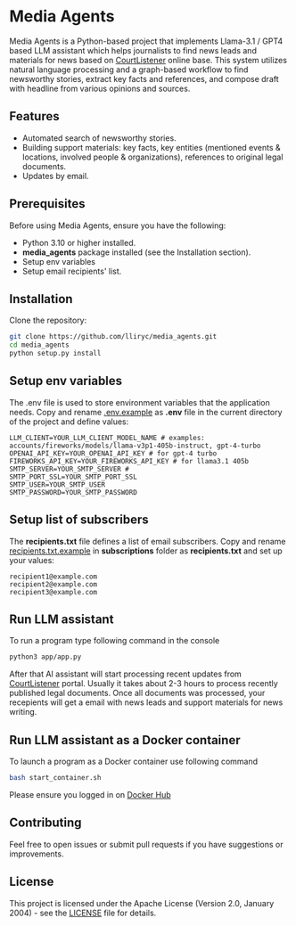 # Media Agents

Media Agents is a Python-based project that implements Llama-3.1 / GPT4 based LLM assistant which helps journalists to find news leads and materials for news based on [CourtListener](https://www.courtlistener.com/) online base. This system utilizes natural language processing and a graph-based workflow to find newsworthy stories, extract key facts and references, and compose draft with headline from various opinions and sources.

## Features

- Automated search of newsworthy stories.
- Building support materials: key facts, key entities (mentioned events & locations, involved people & organizations), references to original legal documents.
- Updates by email.

## Prerequisites

Before using Media Agents, ensure you have the following:

- Python 3.10 or higher installed.
- **media_agents** package installed (see the Installation section).
- Setup env variables
- Setup email recipients' list.

## Installation

Clone the repository:

```bash
git clone https://github.com/lliryc/media_agents.git
cd media_agents
python setup.py install
```

## Setup env variables
The .env file is used to store environment variables that the application needs. Copy and rename [.env.example](.env.example) as **.env** file in the current directory of the project and define values:

```code
LLM_CLIENT=YOUR_LLM_CLIENT_MODEL_NAME # examples: accounts/fireworks/models/llama-v3p1-405b-instruct, gpt-4-turbo
OPENAI_API_KEY=YOUR_OPENAI_API_KEY # for gpt-4 turbo
FIREWORKS_API_KEY=YOUR_FIREWORKS_API_KEY # for llama3.1 405b
SMTP_SERVER=YOUR_SMTP_SERVER # 
SMTP_PORT_SSL=YOUR_SMTP_PORT_SSL
SMTP_USER=YOUR_SMTP_USER
SMTP_PASSWORD=YOUR_SMTP_PASSWORD
```

## Setup list of subscribers
The **recipients.txt** file defines a list of email subscribers. Copy and rename [recipients.txt.example](subscriptions/recipients.txt.example) in **subscriptions** folder as **recipients.txt** and set up your values:

```code
recipient1@example.com  
recipient2@example.com  
recipient3@example.com
```

## Run LLM assistant
To run a program type following command in the console 

```bash
python3 app/app.py
```

After that AI assistant will start processing recent updates from [CourtListener](https://www.courtlistener.com/) portal. Usually it takes about 2-3 hours to process recently published legal documents.
Once all documents was processed, your recepients will get a email with news leads and support materials for news writing.

## Run LLM assistant as a Docker container
To launch a program as a Docker container use following command

```bash
bash start_container.sh
```

Please ensure you logged in on [Docker Hub](https://hub.docker.com/)

## Contributing
Feel free to open issues or submit pull requests if you have suggestions or improvements.

## License
This project is licensed under the  Apache License (Version 2.0, January 2004) - see the [LICENSE](LICENSE) file for details.
